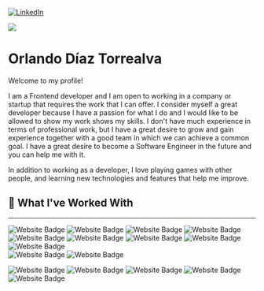 
[![LinkedIn](https://img.shields.io/badge/LinkedIn-0189c7?style=for-the-badge&logo=linkedin&logoColor=white)](https://www.linkedin.com/in/javier-orlando-diaz-torrealva-83b00b16a/)

[![](https://img.shields.io/twitter/follow/thomasjodt?style=for-the-badge&color=4361ee&labelColor=161616&logo=github&label=thomasjodt)](https://thomasjodt.github.io)

# Orlando Díaz Torrealva

Welcome to my profile!

I am a Frontend developer and I am open to working in a company or startup that requires the work that I can offer. I consider myself a great developer because I have a passion for what I do and I would like to be allowed to show my work shows my skills. I don't have much experience in terms of professional work, but I have a great desire to grow and gain experience together with a good team in which we can achieve a common goal.
I have a great desire to become a Software Engineer in the future and you can help me with it.

In addition to working as a developer, I love playing games with other people, and learning new technologies and features that help me improve.

<h2>🚀 What I've Worked With</h2>
<hr>
<p align="left">
<img src="https://img.shields.io/badge/-HTML5-black?style=for-the-badge&logo=HTML5" alt="Website Badge">
<img src="https://img.shields.io/badge/-CSS3-black?style=for-the-badge&logo=CSS3" alt="Website Badge">
<img src="https://img.shields.io/badge/-Javascript-black?style=for-the-badge&logo=Javascript" alt="Website Badge">

<img src="https://img.shields.io/badge/-Typescript-black?style=for-the-badge&logo=Typescript" alt="Website Badge">
<img src="https://img.shields.io/badge/-React-black?style=for-the-badge&logo=react" alt="Website Badge">
<img src="https://img.shields.io/badge/-Redux-black?style=for-the-badge&logo=redux" alt="Website Badge">
<img src="https://img.shields.io/badge/-Jest-black?style=for-the-badge&logo=jest&logoColor=red" alt="Website Badge">

<img src="https://img.shields.io/badge/-styled%20components-black?style=for-the-badge&logo=styled-components" alt="Website Badge">
<img src="https://img.shields.io/badge/-material%20UI-black?style=for-the-badge&logo=styled-components" alt="Website Badge">

<br style='margin-block: 16px'>
<img src="https://img.shields.io/badge/-Node-black?style=for-the-badge&logo=node.js" alt="Website Badge">
<img src="https://img.shields.io/badge/-Express-black?style=for-the-badge&logo=express" alt="Website Badge">
</p>
<p align="left">
<img src="https://img.shields.io/badge/-Linux-black?style=for-the-badge&logo=linux&logoColor=white" alt="Website Badge">
<img src="https://img.shields.io/badge/-Docker-black?style=for-the-badge&logo=docker" alt="Website Badge">
<img src="https://img.shields.io/badge/-git-black?style=for-the-badge&logo=Git" alt="Website Badge">
<img src="https://img.shields.io/badge/-github-black?style=for-the-badge&logo=Github" alt="Website Badge">
<img src="https://img.shields.io/badge/-netlify-black?style=for-the-badge&logo=netlify" alt="Website Badge">
</p>
